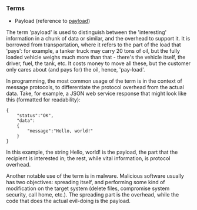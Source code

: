 ### Terms ###

- Payload (reference to [payload](http://softwareengineering.stackexchange.com/questions/158603/what-does-the-term-payload-mean-in-programming))

The term 'payload' is used to distinguish between the 'interesting' information in a chunk of data or similar, and the overhead to support it. It is borrowed from transportation, where it refers to the part of the load that 'pays': for example, a tanker truck may carry 20 tons of oil, but the fully loaded vehicle weighs much more than that - there's the vehicle itself, the driver, fuel, the tank, etc. It costs money to move all these, but the customer only cares about (and pays for) the oil, hence, 'pay-load'.

In programming, the most common usage of the term is in the context of message protocols, to differentiate the protocol overhead from the actual data. Take, for example, a JSON web service response that might look like this (formatted for readability):
	
    {
		"status":"OK",
     	"data":
        {
            "message":"Hello, world!"
     	}
	}

In this example, the string Hello, world! is the payload, the part that the recipient is interested in; the rest, while vital information, is protocol overhead.

Another notable use of the term is in malware. Malicious software usually has two objectives: spreading itself, and performing some kind of modification on the target system (delete files, compromise system security, call home, etc.). The spreading part is the overhead, while the code that does the actual evil-doing is the payload.